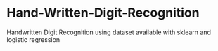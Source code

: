# Hand-Written-Digit-Recognition
Handwritten Digit Recognition using dataset available with sklearn and logistic regression
